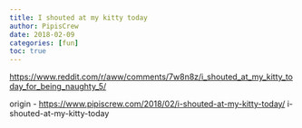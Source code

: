 ```yaml
---
title: I shouted at my kitty today
author: PipisCrew
date: 2018-02-09
categories: [fun]
toc: true
---
```


https://www.reddit.com/r/aww/comments/7w8n8z/i_shouted_at_my_kitty_today_for_being_naughty_5/

origin - https://www.pipiscrew.com/2018/02/i-shouted-at-my-kitty-today/ i-shouted-at-my-kitty-today